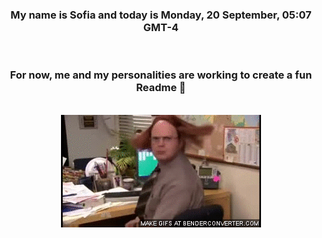 


<div align="center">
<h3 >My name is Sofia and today is Monday, 20 September, 05:07 GMT-4</h3><br>
<h3 >For now, me and my personalities are working to create a fun Readme 👋
</h3><br>
<img src='img/dwight.gif' alt='working...'/>
</div>
